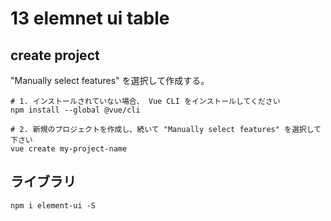 # 13 elemnet ui table 

## create project

"Manually select features" を選択して作成する。

```
# 1. インストールされていない場合、 Vue CLI をインストールしてください
npm install --global @vue/cli

# 2. 新規のプロジェクトを作成し、続いて "Manually select features" を選択して下さい
vue create my-project-name
```

## ライブラリ

```
npm i element-ui -S
```
